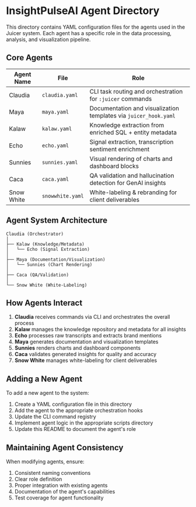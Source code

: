 # InsightPulseAI Agent Directory

This directory contains YAML configuration files for the agents used in the Juicer system. Each agent has a specific role in the data processing, analysis, and visualization pipeline.

## Core Agents

| Agent Name | File | Role |
|------------|------|------|
| Claudia | `claudia.yaml` | CLI task routing and orchestration for `:juicer` commands |
| Maya | `maya.yaml` | Documentation and visualization templates via `juicer_hook.yaml` |
| Kalaw | `kalaw.yaml` | Knowledge extraction from enriched SQL + entity metadata |
| Echo | `echo.yaml` | Signal extraction, transcription sentiment enrichment |
| Sunnies | `sunnies.yaml` | Visual rendering of charts and dashboard blocks |
| Caca | `caca.yaml` | QA validation and hallucination detection for GenAI insights |
| Snow White | `snowwhite.yaml` | White-labeling & rebranding for client deliverables |

## Agent System Architecture

```
Claudia (Orchestrator)
│
├── Kalaw (Knowledge/Metadata)
│   └── Echo (Signal Extraction)
│
├── Maya (Documentation/Visualization)
│   └── Sunnies (Chart Rendering)
│
├── Caca (QA/Validation)
│
└── Snow White (White-Labeling)
```

## How Agents Interact

1. **Claudia** receives commands via CLI and orchestrates the overall process
2. **Kalaw** manages the knowledge repository and metadata for all insights
3. **Echo** processes raw transcripts and extracts brand mentions
4. **Maya** generates documentation and visualization templates
5. **Sunnies** renders charts and dashboard components
6. **Caca** validates generated insights for quality and accuracy
7. **Snow White** manages white-labeling for client deliverables

## Adding a New Agent

To add a new agent to the system:

1. Create a YAML configuration file in this directory
2. Add the agent to the appropriate orchestration hooks
3. Update the CLI command registry
4. Implement agent logic in the appropriate scripts directory
5. Update this README to document the agent's role

## Maintaining Agent Consistency

When modifying agents, ensure:

1. Consistent naming conventions
2. Clear role definition
3. Proper integration with existing agents
4. Documentation of the agent's capabilities
5. Test coverage for agent functionality